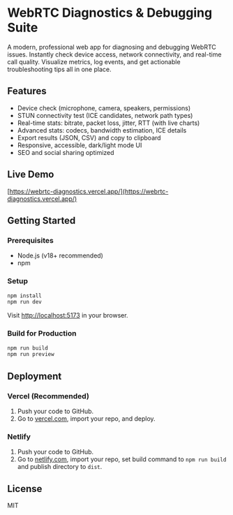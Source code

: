  # WebRTC Diagnostics & Debugging Suite  

A modern, professional web app for diagnosing and debugging WebRTC issues. Instantly check device access, network connectivity, and real-time call quality. Visualize metrics, log events, and get actionable troubleshooting tips all in one place. 

## Features   
- Device check (microphone, camera, speakers, permissions)   
- STUN connectivity test (ICE candidates, network path types)    
- Real-time stats: bitrate, packet loss, jitter, RTT (with live charts)         
- Advanced stats: codecs, bandwidth estimation, ICE details       
- Export results (JSON, CSV) and copy to clipboard                 
- Responsive, accessible, dark/light mode UI            
- SEO and social sharing optimized  
               
## Live Demo         
[https://webrtc-diagnostics.vercel.app/](https://webrtc-diagnostics.vercel.app/)             
                 
## Getting Started                       
  
### Prerequisites               
- Node.js (v18+ recommended)               
- npm                 
        
### Setup            
```bash       
npm install          
npm run dev      
```
Visit [http://localhost:5173](http://localhost:5173) in your browser.

### Build for Production 
```bash
npm run build
npm run preview
```

## Deployment
### Vercel (Recommended)
1. Push your code to GitHub.
2. Go to [vercel.com](https://vercel.com/), import your repo, and deploy.

### Netlify
1. Push your code to GitHub.
2. Go to [netlify.com](https://netlify.com/), import your repo, set build command to `npm run build` and publish directory to `dist`.

## License
MIT
